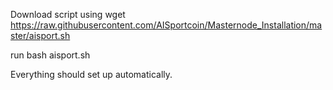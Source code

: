 Download script using wget https://raw.githubusercontent.com/AISportcoin/Masternode_Installation/master/aisport.sh


run bash aisport.sh


Everything should set up automatically.
